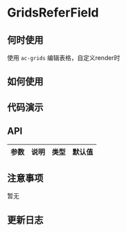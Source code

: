 # GridsReferField


 ## 何时使用

使用 `ac-grids` 编辑表格，自定义render时

 ## 如何使用


 ## 代码演示

 ## API

 |参数|说明|类型|默认值|
|:---|:-----|:----|:------|


 ## 注意事项

 暂无

 ## 更新日志